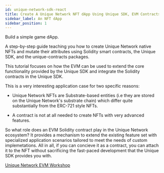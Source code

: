 ```yaml
---
id: unique-network-sdk-react
title: Create A Unique Network NFT dApp Using Unique SDK, EVM Contracts and React
sidebar_label: An NFT dApp
sidebar_position: 1 
---
```


Build a simple game dApp.

A step-by-step guide teaching you how to create Unique Network native NFTs and mutate their attributes using Solidity smart contracts, the Unique SDK, and the unique-contracts packages.

This tutorial focuses on how the EVM can be used to extend the core functionality provided by the Unique SDK and integrate the Solidity contracts in the Unique SDK.

This is a very interesting application case for two specific reasons:

- Unique Network NFTs are Substrate-based entities (i.e they are stored on the Unique Network's substrate chain) which differ quite substantially from the ERC-721 style NFTs.

- A contract is not at all needed to create NFTs with very advanced features.

So what role does an EVM Solidity contract play in the Unique Network ecosystem? It provides a mechanism to extend the existing feature set with specialized application scenarios tailored to meet the needs of custom implemetations. All in all, if you can concieve it as a contract, you can attach it to the NFT without sacrificing the fast-paced development that the Unique SDK provides you with. 

[Unique Network EVM Workshop](https://github.com/UniqueNetwork/unique-react-template/tree/workshop-evm)

